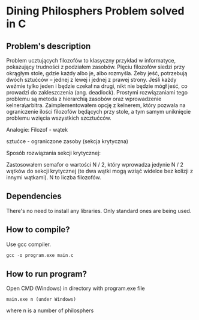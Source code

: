 # Dining Philosphers Problem solved in C

## Problem's description

Problem ucztujących filozofów to klasyczny przykład w informatyce, pokazujący trudności z podziałem zasobów. Pięciu filozofów siedzi przy okrągłym stole, gdzie każdy albo je, albo rozmyśla. Żeby jeść, potrzebują dwóch sztućców – jednej z lewej i jednej z prawej strony. Jeśli każdy weźmie tylko jeden i będzie czekał na drugi, nikt nie będzie mógł jeść, co prowadzi do zakleszczenia (ang. deadlock). Prostymi rozwiązaniami tego problemu są metoda z hierarchią zasobów oraz wprowadzenie kelnera\arbitra. Zaimplementowałem opcję z kelnerem, który pozwala na ograniczenie ilości filozofów będących przy stole, a tym samym uniknięcie problemu wzięcia wszystkich szcztućców.

Analogie:
Filozof - wątek

sztućce - ograniczone zasoby (sekcja krytyczna)

Sposób rozwiązania sekcji krytycznej:

Zastosowałem semafor o wartości N / 2, który wprowadza jedynie N / 2 wątków do sekcji krytycznej (te dwa wątki mogą wziąć widelce bez kolizji z innymi wątkami). N to liczba filozofów.


## Dependencies
There's no need to install any libraries. Only standard ones are being used.

## How to compile?
Use gcc compiler.
```C
gcc -o program.exe main.c
```
## How to run program?
Open CMD (Windows) in directory with program.exe file
```
main.exe n (under Windows)
```
where n is a number of philosphers
